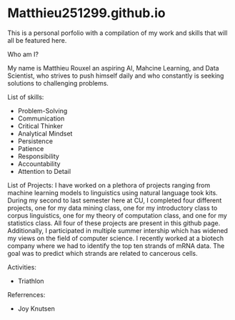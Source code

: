 # Matthieu251299.github.io
This is a personal porfolio with a compilation of my work and skills that will all be featured here.

Who am I?

My name is Matthieu Rouxel an aspiring AI, Mahcine Learning, and Data Scientist, who strives to push himself daily and who constantly is seeking solutions to challenging problems.

List of skills:
- Problem-Solving
- Communication
- Critical Thinker
- Analytical Mindset
- Persistence
- Patience
- Responsibility
- Accountability
- Attention to Detail

List of Projects:
I have worked on a plethora of projects ranging from machine learning models to linguistics using natural language took kits. During my second to last semester here at CU, I completed four different projects, one for my data mining class, one for my introductory class to corpus linguistics, one for my theory of computation class, and one for my statistics class. All four of these projects are present in this github page. 
Additionally, I participated in multiple summer intership which has widened my views on the field of computer science. I recently worked at a biotech company where we had to identify the top ten strands of mRNA data. The goal was to predict which strands are related to cancerous cells.

Activities:
- Triathlon

Referrences:
- Joy Knutsen
